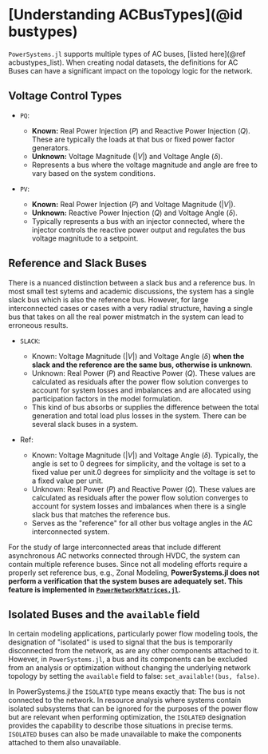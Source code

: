 # [Understanding ACBusTypes](@id bustypes)

`PowerSystems.jl` supports multiple types of AC buses, [listed here](@ref acbustypes_list).
When creating nodal datasets, the definitions for AC Buses can have a significant impact on the
topology logic for the network.

## Voltage Control Types

  - `PQ`:
    
      + **Known:** Real Power Injection ($P$) and Reactive Power Injection ($Q$). These are typically the loads at that bus or fixed power factor generators.
      + **Unknown:** Voltage Magnitude ($|V|$) and Voltage Angle ($\delta$).
      + Represents a bus where the voltage magnitude and angle are free to vary based on the system conditions.

  - `PV`:
    
      + **Known:** Real Power Injection ($P$) and Voltage Magnitude ($|V|$).
      + **Unknown:** Reactive Power Injection ($Q$) and Voltage Angle ($\delta$).
      + Typically represents a bus with an injector connected, where the injector controls the reactive power output and regulates the bus voltage magnitude to a setpoint.

## Reference and Slack Buses

There is a nuanced distinction between a slack bus and a reference bus. In most small test sytems and
academic discussions, the system has a single slack bus which is also the reference bus. However, for large interconnected cases or cases with a very radial structure, having a single bus that takes on all the real power mistmatch in the system can lead to erroneous results.

  - `SLACK`:
    
      + Known: Voltage Magnitude ($|V|$) and Voltage Angle ($\delta$) **when the slack and the reference are the same bus, otherwise is unknown**.
      + Unknown: Real Power ($P$) and Reactive Power ($Q$). These values are calculated as residuals after the power flow solution converges to account for system losses and imbalances and are allocated using participation factors in the model formulation.
      + This kind of bus absorbs or supplies the difference between the total generation and total load plus losses in the system. There can be several slack buses in a system.

  - Ref:
    
      + Known: Voltage Magnitude ($|V|$) and Voltage Angle ($\delta$). Typically, the angle is set to 0 degrees for simplicity, and the voltage is set to a fixed value per unit.0 degrees for simplicity and the voltage is set to a fixed value per unit.
      + Unknown: Real Power ($P$) and Reactive Power ($Q$). These values are calculated as residuals after the power flow solution converges to account for system losses and imbalances when there is a single slack bus that matches the reference bus.
      + Serves as the "reference" for all other bus voltage angles in the AC interconnected system.

For the study of large interconnected areas that include different asynchronous AC networks connected through HVDC, the system can contain multiple reference buses. Since not all modeling efforts require a properly set reference bus, e.g., Zonal Modeling, **PowerSystems.jl does not perform a verification that the system buses are adequately set. This feature is implemented in [`PowerNetworkMatrices.jl`](https://nrel-sienna.github.io/PowerNetworkMatrices.jl/stable/).**

## Isolated Buses and the `available` field

In certain modeling applications, particularly power flow modeling tools, the designation of
"isolated" is used to signal that the bus is temporarily disconnected from the network, as are any other components attached to it. However, in `PowerSystems.jl`, a bus and its components can be excluded from an analysis or optimization without changing the underlying network topology by setting the `available` field to false: `set_available!(bus, false)`.

In PowerSystems.jl the `ISOLATED` type means exactly that: The bus is not connected to the network. In
resource analysis where systems contain isolated subsystems that can be ignored for the purposes of the power flow but are relevant when performing optimization, the `ISOLATED` designation provides the capability to describe those situations in precise terms. `ISOLATED` buses can also be made unavailable to make the components attached to them also unavailable.
